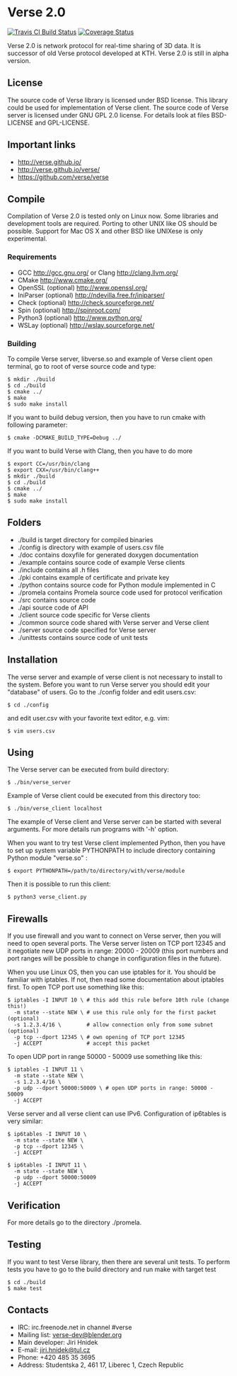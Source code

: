 Verse 2.0
=========
[![Travis CI Build Status](https://travis-ci.org/verse/verse.png?branch=master)](https://travis-ci.org/verse/verse)
[![Coverage Status](https://coveralls.io/repos/verse/verse/badge.png?branch=master)](https://coveralls.io/r/verse/verse?branch=master)

Verse 2.0 is network protocol for real-time sharing of 3D data. It is successor of old Verse protocol developed at KTH.
Verse 2.0 is still in alpha version.

License
-------

The source code of Verse library is licensed under BSD license. This library
could be used for implementation of Verse client. The source code of Verse
server is licensed under GNU GPL 2.0 license. For details look at files
BSD-LICENSE and GPL-LICENSE.

Important links
---------------

 * http://verse.github.io/
 * http://verse.github.io/verse/
 * https://github.com/verse/verse

Compile
-------

Compilation of Verse 2.0 is tested only on Linux now. Some libraries
and development tools are required. Porting to other UNIX like OS should
be possible. Support for Mac OS X and other BSD like UNIXese is only
experimental.
  
### Requirements ###

 * GCC http://gcc.gnu.org/ or Clang http://clang.llvm.org/
 * CMake http://www.cmake.org/
 * OpenSSL (optional) http://www.openssl.org/
 * IniParser (optional) http://ndevilla.free.fr/iniparser/
 * Check (optional) http://check.sourceforge.net/
 * Spin (optional) http://spinroot.com/
 * Python3 (optional) http://www.python.org/
 * WSLay (optional) http://wslay.sourceforge.net/

### Building ###

To compile Verse server, libverse.so and example of Verse
client open terminal, go to root of verse source code and type:
  
    $ mkdir ./build
    $ cd ./build
    $ cmake ../
    $ make
    $ sudo make install
  
If you want to build debug version, then you have to run cmake
with following parameter:

    $ cmake -DCMAKE_BUILD_TYPE=Debug ../

If you want to build Verse with Clang, then you have to do more
  
    $ export CC=/usr/bin/clang
    $ export CXX=/usr/bin/clang++
    $ mkdir ./build
    $ cd ./build
    $ cmake ../
    $ make
    $ sudo make install
  
Folders
-------

 * ./build		is target directory for compiled binaries
 * ./config		is directory with example of users.csv file
 * ./doc		contains doxyfile for generated doxygen documentation
 * ./example	contains source code of example Verse clients
 * ./include	contains all .h files
 * ./pki		contains example of certificate and private key
 * ./python		contains source code for Python module implemented in C
 * ./promela	contains Promela source code used for protocol verification
 * ./src		contains source code
  * ./api		source code of API
  * ./client	source code specific for Verse clients
  * ./common	source code shared with Verse server and Verse client
  * ./server	source code specified for Verse server 
 * ./unittests	contains source code of unit tests

Installation
------------

The verse server and example of verse client is not necessary to install to the
system. Before you want to run Verse server you should edit your "database"
of users. Go to the ./config folder and edit users.csv:

    $ cd ./config

and edit user.csv with your favorite text editor, e.g. vim:

    $ vim users.csv

Using
-----

The Verse server can be executed from build directory:

    $ ./bin/verse_server

Example of Verse client could be executed from this directory too:

    $ ./bin/verse_client localhost

The example of Verse client and Verse server can be started with several
arguments. For more details run programs with '-h' option.

When you want to try test Verse client implemented Python, then you have to
set up system variable PYTHONPATH to include directory containing Python
module "verse.so" :

    $ export PYTHONPATH=/path/to/directory/with/verse/module

Then it is possible to run this client:

    $ python3 verse_client.py

Firewalls
---------

If you use firewall and you want to connect on Verse server, then you will need
to open several ports. The Verse server listen on TCP port 12345 and it
negotiate new UDP ports in range: 20000 - 20009 (this port numbers and port
ranges will be possible to change in configuration files in the future).

When you use Linux OS, then you can use iptables for it. You should be familiar
with iptables. If not, then read some documentation about iptables first. To
open TCP port use something like this:

    $ iptables -I INPUT 10 \ # this add this rule before 10th rule (change this!)
      -m state --state NEW \ # use this rule only for the first packet (optional)
      -s 1.2.3.4/16 \        # allow connection only from some subnet (optional)
      -p tcp --dport 12345 \ # own opening of TCP port 12345
      -j ACCEPT              # accept this packet

To open UDP port in range 50000 - 50009 use something like this:

    $ iptables -I INPUT 11 \
      -m state --state NEW \
      -s 1.2.3.4/16 \
      -p udp --dport 50000:50009 \ # open UDP ports in range: 50000 - 50009
      -j ACCEPT

Verse server and all verse client can use IPv6. Configuration of ip6tables is
very similar:

    $ ip6tables -I INPUT 10 \
      -m state --state NEW \
      -p tcp --dport 12345 \
      -j ACCEPT

    $ ip6tables -I INPUT 11 \
      -m state --state NEW \
      -p udp --dport 50000:50009
      -j ACCEPT

Verification
------------

For more details go to the directory ./promela.

Testing
-------

If you want to test Verse library, then there are several unit tests. To
perform tests you have to go to the build directory and run make with target
test

    $ cd ./build
    $ make test

Contacts
--------

 * IRC: irc.freenode.net in channel #verse
 * Mailing list: verse-dev@blender.org
 * Main developer: Jiri Hnidek
  * E-mail: jiri.hnidek@tul.cz
  * Phone: +420 485 35 3695
  * Address: Studentska 2, 461 17, Liberec 1, Czech Republic
